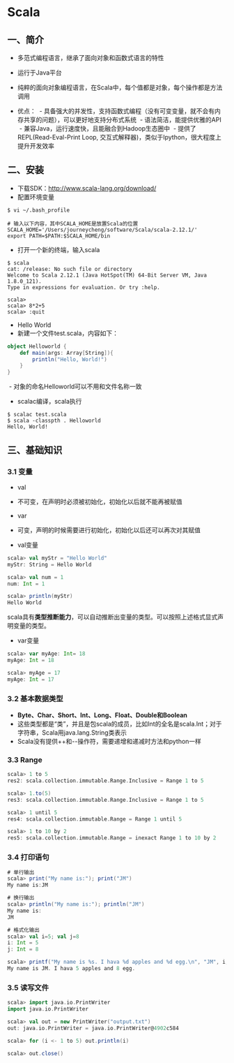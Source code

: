 # Scala

## 一、简介

- 多范式编程语言，继承了面向对象和函数式语言的特性
- 运行于Java平台
- 纯粹的面向对象编程语言，在Scala中，每个值都是对象，每个操作都是方法调用

- 优点：
  - 具备强大的并发性，支持函数式编程（没有可变变量，就不会有内存共享的问题），可以更好地支持分布式系统
  - 语法简洁，能提供优雅的API
  - 兼容Java，运行速度快，且能融合到Hadoop生态圈中
  - 提供了REPL(Read-Eval-Print Loop, 交互式解释器)，类似于Ipython，很大程度上提升开发效率
  

## 二、安装

- 下载SDK：http://www.scala-lang.org/download/
- 配置环境变量
```linux
$ vi ~/.bash_profile

# 输入以下内容，其中SCALA_HOME是放置Scala的位置
SCALA_HOME='/Users/journeycheng/software/Scala/scala-2.12.1/'
export PATH=$PATH:$SCALA_HOME/bin
```
- 打开一个新的终端，输入scala
```linux
$ scala
cat: /release: No such file or directory
Welcome to Scala 2.12.1 (Java HotSpot(TM) 64-Bit Server VM, Java 1.8.0_121).
Type in expressions for evaluation. Or try :help.

scala> 
scala> 8*2+5
scala> :quit
```
- Hello World
 - 新建一个文件test.scala，内容如下：
 ```scala
 object Helloworld {
     def main(args: Array[String]){
         println("Hello, World!")
     }
 }
 ```
  - 对象的命名Helloworld可以不用和文件名称一致
 - scalac编译，scala执行
 ```linux
 $ scalac test.scala
 $ scala -classpth . Helloworld
 Hello, World!
 ```

## 三、基础知识

### 3.1 变量

- val
 - 不可变，在声明时必须被初始化，初始化以后就不能再被赋值
- var
 - 可变，声明的时候需要进行初始化，初始化以后还可以再次对其赋值

- val变量
```scala
scala> val myStr = "Hello World"
myStr: String = Hello World

scala> val num = 1
num: Int = 1

scala> println(myStr)
Hello World
```

scala具有**类型推断能力**，可以自动推断出变量的类型。可以按照上述格式显式声明变量的类型。

- var变量
```scala
scala> var myAge: Int= 18
myAge: Int = 18

scala> myAge = 17
myAge: Int = 17
```
### 3.2 基本数据类型

- **Byte、Char、Short、Int、Long、Float、Double和Boolean**
- 这些类型都是“类”，并且是包scala的成员，比如Int的全名是scala.Int；对于字符串，Scala用java.lang.String类表示
- Scala没有提供++和--操作符，需要递增和递减时方法和python一样

### 3.3 Range

```scala
scala> 1 to 5
res2: scala.collection.immutable.Range.Inclusive = Range 1 to 5

scala> 1.to(5)
res3: scala.collection.immutable.Range.Inclusive = Range 1 to 5

scala> 1 until 5
res4: scala.collection.immutable.Range = Range 1 until 5

scala> 1 to 10 by 2
res5: scala.collection.immutable.Range = inexact Range 1 to 10 by 2
```

### 3.4 打印语句
```scala
# 单行输出
scala> print("My name is:"); print("JM")
My name is:JM

# 换行输出
scala> println("My name is:"); println("JM")
My name is:
JM

# 格式化输出
scala> val i=5; val j=8
i: Int = 5
j: Int = 8

scala> printf("My name is %s. I hava %d apples and %d egg.\n", "JM", i, j)
My name is JM. I hava 5 apples and 8 egg.
```

### 3.5 读写文件
```scala
scala> import java.io.PrintWriter
import java.io.PrintWriter

scala> val out = new PrintWriter("output.txt")
out: java.io.PrintWriter = java.io.PrintWriter@4902c584

scala> for (i <- 1 to 5) out.println(i)

scala> out.close()
```

